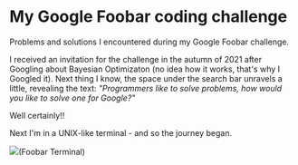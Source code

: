 # **My Google Foobar coding challenge**
Problems and solutions I encountered during my Google Foobar challenge.

I received an invitation for the challenge in the autumn of 2021 after Googling about Bayesian Optimizaton (no idea how it works, that's why I Googled it). Next thing I know, the space under the search bar unravels a little, revealing the text: *"Programmers like to solve problems, how would you like to solve one for Google?"*

Well certainly!!

Next I'm in a UNIX-like terminal - and so the journey began.

<img src="https://i.gyazo.com/5d433a0d2683a49f8c26a7a3efb2f9ac.jpg)">(Foobar Terminal)




